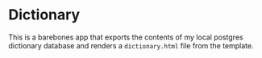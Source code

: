 # Dictionary
This is a barebones app that exports the contents of my local postgres dictionary database and renders a `dictionary.html` file from the template.